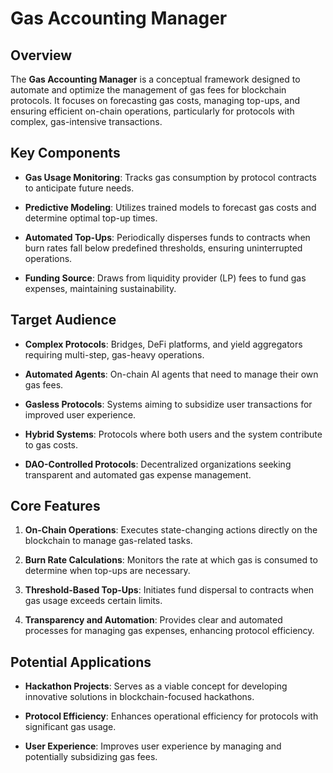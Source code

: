# Gas Accounting Manager

## Overview

The **Gas Accounting Manager** is a conceptual framework designed to automate and optimize the management of gas fees for blockchain protocols. It focuses on forecasting gas costs, managing top-ups, and ensuring efficient on-chain operations, particularly for protocols with complex, gas-intensive transactions.

## Key Components

* **Gas Usage Monitoring**: Tracks gas consumption by protocol contracts to anticipate future needs.

* **Predictive Modeling**: Utilizes trained models to forecast gas costs and determine optimal top-up times.

* **Automated Top-Ups**: Periodically disperses funds to contracts when burn rates fall below predefined thresholds, ensuring uninterrupted operations.

* **Funding Source**: Draws from liquidity provider (LP) fees to fund gas expenses, maintaining sustainability.

## Target Audience

* **Complex Protocols**: Bridges, DeFi platforms, and yield aggregators requiring multi-step, gas-heavy operations.

* **Automated Agents**: On-chain AI agents that need to manage their own gas fees.

* **Gasless Protocols**: Systems aiming to subsidize user transactions for improved user experience.

* **Hybrid Systems**: Protocols where both users and the system contribute to gas costs.

* **DAO-Controlled Protocols**: Decentralized organizations seeking transparent and automated gas expense management.

## Core Features

1. **On-Chain Operations**: Executes state-changing actions directly on the blockchain to manage gas-related tasks.

2. **Burn Rate Calculations**: Monitors the rate at which gas is consumed to determine when top-ups are necessary.

3. **Threshold-Based Top-Ups**: Initiates fund dispersal to contracts when gas usage exceeds certain limits.

4. **Transparency and Automation**: Provides clear and automated processes for managing gas expenses, enhancing protocol efficiency.

## Potential Applications

* **Hackathon Projects**: Serves as a viable concept for developing innovative solutions in blockchain-focused hackathons.

* **Protocol Efficiency**: Enhances operational efficiency for protocols with significant gas usage.

* **User Experience**: Improves user experience by managing and potentially subsidizing gas fees.

